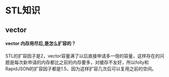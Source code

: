 # STL知识

## vector

#### vector 内存用尽后,是怎么扩容的？

STL的扩容因子是2，vector容量满了以后直接申请多一倍的容量，这样存在的问题是每次新申请的内存都比之前的内存要多，对缓存不友好，所以folly和RapidJSON的扩容因子都是1.5，因为这样扩容几次后可以复用之前的空间。


